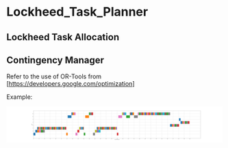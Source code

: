 # Lockheed_Task_Planner
## Lockheed Task Allocation 
## Contingency Manager
Refer to the use of OR-Tools from [https://developers.google.com/optimization]

Example: 

![Example Schedule](gant1.png)
